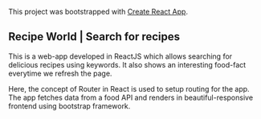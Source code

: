 This project was bootstrapped with [Create React App](https://github.com/facebook/create-react-app).

## Recipe World | Search for recipes

This is a web-app developed in ReactJS which allows searching for delicious recipes using keywords. It also shows an interesting food-fact everytime we refresh the page.

Here, the concept of Router in React is used to setup routing for the app. The app fetches data from a food API and renders in beautiful-responsive frontend using bootstrap framework. 
